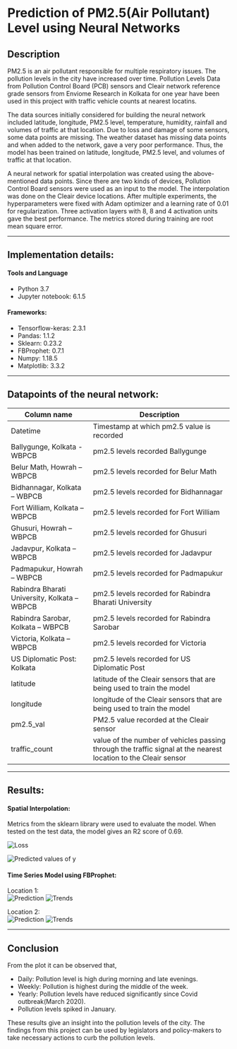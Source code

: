 # Prediction of PM2.5(Air Pollutant) Level using Neural Networks

## Description

PM2.5 is an air pollutant responsible for multiple respiratory issues. The pollution levels in the city have increased over time. Pollution Levels Data from Pollution Control Board (PCB) sensors and Cleair network reference grade sensors from Enviome Research in Kolkata for one year have been used in this project with traffic vehicle counts at nearest locatins.

The data sources initially considered for building the neural network included latitude, longitude, PM2.5 level, temperature, humidity, rainfall and volumes of traffic at that location. Due to loss and damage of some sensors, some data points are missing. The weather dataset has missing data points and when added to the network, gave a very poor performance. Thus, the model has been trained on latitude, longitude, PM2.5 level, and volumes of traffic at that location.

A neural network for spatial interpolation was created using the above-mentioned data points. Since there are two kinds of devices, Pollution Control Board sensors were used as an input to the model. The interpolation was done on the Cleair device locations. After multiple experiments, the hyperparameters were fixed with Adam optimizer and a learning rate of 0.01 for regularization. Three activation layers with 8, 8 and 4 activation units gave the best performance. The metrics stored during training are root mean square error.

---
## Implementation details:

#### Tools and Language
* Python 3.7
* Jupyter notebook: 6.1.5
#### Frameworks:
* Tensorflow-keras: 2.3.1
* Pandas: 1.1.2
* Sklearn: 0.23.2
* FBProphet: 0.7.1
* Numpy: 1.18.5
* Matplotlib: 3.3.2

---
## Datapoints of the neural network:

| Column name                                  | Description                                                                                                     |
| -------------------------------------------- | --------------------------------------------------------------------------------------------------------------- |
| Datetime                                     | Timestamp at which pm2.5 value is recorded                                                                      |
| Ballygunge, Kolkata - WBPCB                  | pm2.5 levels recorded Ballygunge                                                                                |
| Belur Math, Howrah – WBPCB                   | pm2.5 levels recorded for Belur Math                                                                            |
| Bidhannagar, Kolkata – WBPCB                 | pm2.5 levels recorded for Bidhannagar                                                                           |
| Fort William, Kolkata – WBPCB                | pm2.5 levels recorded for Fort William                                                                          |
| Ghusuri, Howrah – WBPCB                      | pm2.5 levels recorded for Ghusuri                                                                               |
| Jadavpur, Kolkata – WBPCB                    | pm2.5 levels recorded for Jadavpur                                                                              |
| Padmapukur, Howrah – WBPCB                   | pm2.5 levels recorded for Padmapukur                                                                            |
| Rabindra Bharati University, Kolkata – WBPCB | pm2.5 levels recorded for Rabindra Bharati University                                                           |
| Rabindra Sarobar, Kolkata – WBPCB            | pm2.5 levels recorded for Rabindra Sarobar                                                                      |
| Victoria, Kolkata – WBPCB                    | pm2.5 levels recorded for Victoria                                                                              |
| US Diplomatic Post: Kolkata                  | pm2.5 levels recorded for US Diplomatic Post                                                                    |
| latitude                                     | latitude of the Cleair sensors that are being used to train the model                                           |
| longitude                                    | longitude of the Cleair sensors that are being used to train the model                                          |
| pm2.5_val                                    | PM2.5 value recorded at the Cleair sensor                                                                       |
| traffic_count                                | value of the number of vehicles passing through the traffic signal at the nearest location to the Cleair sensor |

---
## Results:

#### Spatial Interpolation:

Metrics from the sklearn library were used to evaluate the model. When tested on the test data, the model gives an R2 score of 0.69.

![Loss](results/spatial_interpolation_loss.png)

![Predicted values of y](results/spatial_interpolation_pred.png)



#### Time Series Model using FBProphet:

Location 1:  
![Prediction](results/location1_1.png)
![Trends](results/location1_2.png)

Location 2:  
![Prediction](results/location2_1.png)
![Trends](results/location2_2.png)

---
## Conclusion

From the plot it can be observed that,
* Daily: Pollution level is high during morning and late evenings.
* Weekly: Pollution is highest during the middle of the week.
* Yearly: Pollution levels have reduced significantly since Covid outbreak(March 2020).
* Pollution levels spiked in January.

These results give an insight into the pollution levels of the city. The findings from this project can be used by legislators and policy-makers to take necessary actions to curb the pollution levels.

